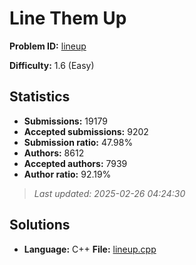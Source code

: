 # Line Them Up

**Problem ID:** [lineup](https://open.kattis.com/problems/lineup)

**Difficulty:** 1.6 (Easy)

## Statistics

- **Submissions:** 19179
- **Accepted submissions:** 9202
- **Submission ratio:** 47.98%
- **Authors:** 8612
- **Accepted authors:** 7939
- **Author ratio:** 92.19%

> *Last updated: 2025-02-26 04:24:30*

## Solutions

- **Language:** C++
  **File:** [lineup.cpp](./lineup.cpp)
